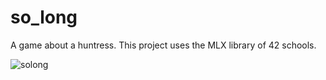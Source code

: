 # so_long
A game about a huntress.
This project uses the MLX library of 42 schools.

<img src="https://i.imgur.com/I72TpE5.png" alt="solong">
